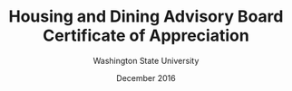 ---
title: 'Housing and Dining Advisory Board Certificate of Appreciation'
subtitle: 'Washington State University'
date: 'December 2016'
order: 3
category: 'Awards'
icon: 'trophy'
url: 'https://wsu.edu'
description: 'Board Member for Housing and Dining Finance Committee at WSU. Helped in discussing a budget of over 7 million USD and voice the student opinion.'
---